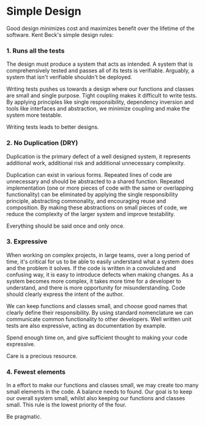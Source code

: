 # Simple Design

Good design minimizes cost and maximizes benefit over the lifetime of the software. Kent Beck's simple design rules:

### 1. Runs all the tests

The design must produce a system that acts as intended. A system that is comprehensively tested and passes all of its tests is verifiable. Arguably, a system that isn't verifiable shouldn't be deployed.

Writing tests pushes us towards a design where our functions and classes are small and single purpose. Tight coupling makes it difficult to write tests. By applying principles like single responsibility, dependency inversion and tools like interfaces and abstraction, we minimize coupling and make the system more testable.

Writing tests leads to better designs.

### 2. No Duplication (DRY)

Duplication is the primary defect of a well designed system, it represents additional work, additional risk and additional unnecessary complexity. 

Duplication can exist in various forms. Repeated lines of code are unnecessary and should be abstracted to a shared function. Repeated implementation (one or more pieces of code with the same or overlapping functionality) can be eliminated by applying the single responsibility principle, abstracting commonality, and encouraging reuse and composition. By making these abstractions on small pieces of code, we reduce the complexity of the larger system and improve testability.

Everything should be said once and only once.

### 3. Expressive

When working on complex projects, in large teams, over a long period of time, it's critical for us to be able to easily understand what a system does and the problem it solves. If the code is written in a convoluted and confusing way, it is easy to introduce defects when making changes. As a system becomes more complex, it takes more time for a developer to understand, and there is more opportunity for misunderstanding. Code should clearly express the intent of the author.
 
We can keep functions and classes small, and choose good names that clearly define their responsibility. By using standard nomenclature we can communicate common functionality to other developers. Well written unit tests are also expressive, acting as documentation by example.

Spend enough time on, and give sufficient thought to making your code expressive.

Care is a precious resource.

### 4. Fewest elements

In a effort to make our functions and classes small, we may create too many small elements in the code. A balance needs to found. Our goal is to keep our overall system small, whilst also keeping our functions and classes small. This rule is the lowest priority of the four.

Be pragmatic.